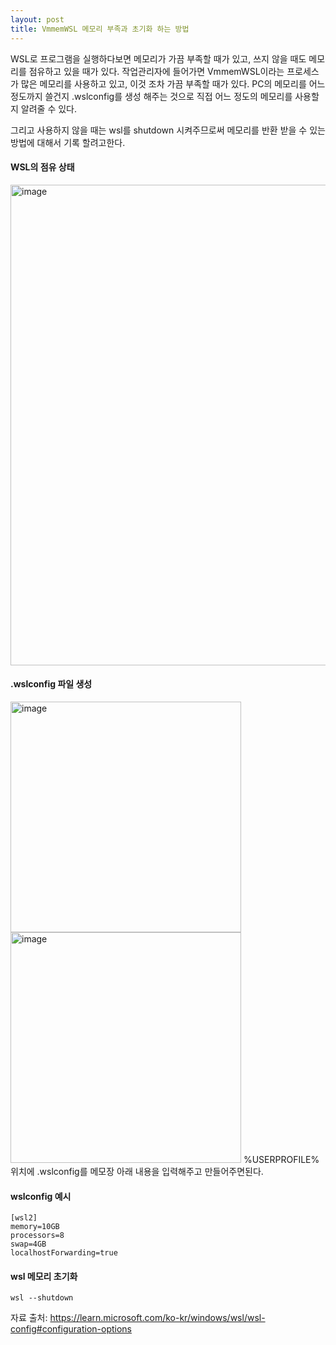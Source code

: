 ```yaml
---
layout: post
title: VmmemWSL 메모리 부족과 초기화 하는 방법
---
```


WSL로 프로그램을 실행하다보면 메모리가 가끔 부족할 때가 있고, 쓰지 않을 때도 메모리를 점유하고 있을 때가 있다. 작업관리자에 들어가면 VmmemWSL이라는 프로세스가 많은 메모리를 사용하고 있고, 이것 조차 가끔 부족할 때가 있다. PC의 메모리를 어느 정도까지 쓸건지 .wslconfig를 생성 해주는 것으로 직접 어느 정도의 메모리를 사용할 지 알려줄 수 있다.

그리고 사용하지 않을 때는 wsl를 shutdown 시켜주므로써 메모리를 반환 받을 수 있는 방법에 대해서 기록 할려고한다.


#### WSL의 점유 상태
<img width="769" alt="image" src="https://img1.daumcdn.net/thumb/R1280x0/?scode=mtistory2&fname=https%3A%2F%2Fblog.kakaocdn.net%2Fdn%2FbgsCSA%2FbtsE9LWqGAa%2FfKkXeKWR8CchoOWkxOYzKk%2Fimg.png">

#### .wslconfig 파일 생성

<img width="369" alt="image" src="https://img1.daumcdn.net/thumb/R1280x0/?scode=mtistory2&fname=https%3A%2F%2Fblog.kakaocdn.net%2Fdn%2Fb4mv8v%2FbtsE6CTL2k3%2Fz9Tyo5eLkqIHT1oNzhoi70%2Fimg.png">
<img width="369" alt="image" src="https://img1.daumcdn.net/thumb/R1280x0/?scode=mtistory2&fname=https%3A%2F%2Fblog.kakaocdn.net%2Fdn%2Fcki4xo%2FbtsE6T107Ik%2FPN8g4GvJ4zsD4gx6ucOm4K%2Fimg.png">
%USERPROFILE% 위치에 .wslconfig를 메모장 아래 내용을 입력해주고 만들어주면된다.

#### wslconfig 예시

```
[wsl2]  
memory=10GB  
processors=8  
swap=4GB  
localhostForwarding=true  
```

#### wsl 메모리 초기화

```
wsl --shutdown
```

자료 출처:
https://learn.microsoft.com/ko-kr/windows/wsl/wsl-config#configuration-options
